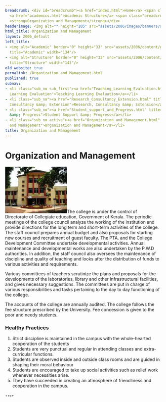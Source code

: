 ```yaml
---
breadcrumb: <div id="breadcrumb"><a href="index.html">Home</a> <span class="breadcrumb_spacer">&gt;</span>
  <a href="academics.html">Academic Structure</a> <span class="breadcrumb_spacer">&gt;</span>
  <strong>Organization and Management</strong></div>
headerimage: <img alt="" height="105" src="assets/2006/images/banners/academic.jpg" width="472"/>
html_title: Organization and Management
layout: 2006_default
left_title:
- <img alt="Academic" border="0" height="33" src="assets/2006/content/gt/eb2c1bd8e4d797efb6af8ab080877941.png"
  title="Academic" width="134"/>
- <img alt="Structure" border="0" height="33" src="assets/2006/content/gt/3f6044ed9f3baad0442583542f0b9223.png"
  title="Structure" width="143"/>
old_website: true
permalink: /Organization_and_Management.html
published: true
subnav:
- <li class="sub_no sub_first"><a href="Teaching_Learning_Evaluation.html" title="Teaching
  Learning Evaluation">Teaching Learning Evaluation</a></li>
- <li class="sub_no"><a href="Research_Consultancy_Extension.html" title="Research,
  Consultancy &amp; Extension">Research, Consultancy &amp; Extension</a></li>
- <li class="sub_no"><a href="Student_support_and_Progress.html" title="Student Support
  &amp; Progress">Student Support &amp; Progress</a></li>
- <li class="sub_no active"><a href="Organization_and_Management.html" title="Organization
  and Management">Organization and Management</a></li>
title: Organization and Management
---
```


# Organization and Management

![](assets/2006/picture/upload/image/academics/organdman.jpg)The college is under the
control of Directorate of Collegiate education, Government of Kerala. The
periodic meetings of the college council analyze the working of the
institution and provide directions for the long term and short-term activities
of the college. The staff council prepares annual budget and also proposals
for starting new courses and recruitment of guest faculty. The PTA. and the
College Development Committee undertake developmental activities. Annual
maintenance and developmental works are also undertaken by the P.W.D
authorities. In addition, the staff council also oversees the maintenance of
discipline and quality of teaching and looks after the distribution of funds
to various activities and requirements.

Various committees of teachers scrutinize the plans and proposals for the
developments of the laboratories, library and other infrastructural
facilities, and gives necessary suggestions. The committees are put in charge
of various responsibilities and tasks pertaining to the day to day functioning
of the college.

The accounts of the college are annually audited. The college follows the fee
structure prescribed by the University. Fee concession is given to the poor
and needy students.

### Healthy Practices

  1. Strict discipline is maintained in the campus with the whole-hearted cooperation of the students
  2. Students are very punctual and regular in attending classes and extra-curricular functions.
  3. Students are observed inside and outside class rooms and are guided in shaping their moral behaviour
  4. Students are encouraged to take up social activities such as relief work whenever necessities arise.
  5. They have succeeded in creating an atmosphere of friendliness and cooperation in the campus.

![](assets/2006/img/article/top_link_0.gif)